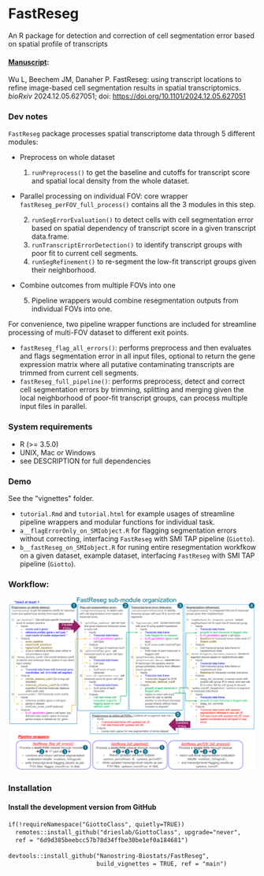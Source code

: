 # FastReseg
 An R package for detection and correction of cell segmentation error based on spatial profile of transcripts
 
#### [Manuscript](https://www.biorxiv.org/content/10.1101/2024.12.05.627051v1.abstract):
 
Wu L, Beechem JM, Danaher P. FastReseg: using transcript locations to refine image-based cell segmentation results in spatial transcriptomics. *bioRxiv* 2024.12.05.627051; doi: https://doi.org/10.1101/2024.12.05.627051
 
### Dev notes 
`FastReseg` package processes spatial transcriptome data through 5 different modules: 

* Preprocess on whole dataset

  1) `runPreprocess()` to get the baseline and cutoffs for transcript score and spatial local density from the whole dataset.

* Parallel processing on individual FOV: core wrapper `fastReseg_perFOV_full_process()` contains all the 3 modules in this step. 

  2) `runSegErrorEvaluation()` to detect cells with cell segmentation error based on spatial dependency of transcript score in a given transcript data.frame.
  3) `runTranscriptErrorDetection()` to identify transcript groups with poor fit to current cell segments. 
  4) `runSegRefinement()` to re-segment the low-fit transcript groups given their neighborhood.

* Combine outcomes from multiple FOVs into one

  5) Pipeline wrappers would combine resegmentation outputs from individual FOVs into one.

For convenience, two pipeline wrapper functions are included for streamline processing of multi-FOV dataset to different exit points.

- `fastReseg_flag_all_errors()`: performs preprocess and then evaluates and flags segmentation error in all input files, optional to return the gene expression matrix where all putative contaminating transcripts are trimmed from current cell segments.
- `fastReseg_full_pipeline()`: performs preprocess, detect and correct cell segmentation errors by trimming, splitting and merging given the local neighborhood of poor-fit transcript groups, can process multiple input files in parallel.   

### System requirements
- R (>= 3.5.0)
- UNIX, Mac or Windows
- see DESCRIPTION for full dependencies

### Demo
See the "vignettes" folder. 

- `tutorial.Rmd` and `tutorial.html` for example usages of streamline pipeline wrappers and modular functions for individual task.
- `a__flagErrorOnly_on_SMIobject.R` for flagging segmentation errors without correcting, interfacing `FastReseg` with SMI TAP pipeline (`Giotto`).
- `b__fastReseg_on_SMIobject.R` for runing entire resegmentation workfkow on a given dataset, example dataset, interfacing `FastReseg` with SMI TAP pipeline (`Giotto`).


### Workflow:
![Schematic of FastReseg workflow](man/figures/README-FastReseg_diagram.png)


### Installation
#### Install the development version from GitHub
```
if(!requireNamespace("GiottoClass", quietly=TRUE))
  remotes::install_github("drieslab/GiottoClass", upgrade="never", 
  ref = "6d9d385beebcc57b78d34ffbe30be1ef0a184681")
  
devtools::install_github("Nanostring-Biostats/FastReseg", 
                         build_vignettes = TRUE, ref = "main")
```
